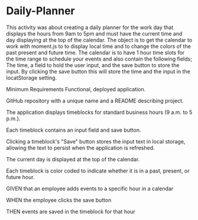 # Daily-Planner

This activity was about creating a daily planner for the work day that displays the hours from 9am to 5pm and must have the current time and day displaying at the top of the calendar. The object is to get the calendar to work with moment.js to to display local time and to change the colors of the past present and future time. The calendar is to have 1 hour time slots for the time range to schedule your events and also contain the following fields; The time, a field to hold the user input, and the save button to store the input. 
By clicking the save button this will store the time and the input in the locatStorage setting.

Minimum Requirements
Functional, deployed application.

GitHub repository with a unique name and a README describing project.

The application displays timeblocks for standard business hours (9 a.m. to 5 p.m.).

Each timeblock contains an input field and save button.

Clicking a timeblock's "Save" button stores the input text in local storage, allowing the text to persist when the application is refreshed.

The current day is displayed at the top of the calendar.

Each timeblock is color coded to indicate whether it is in a past, present, or future hour.

GIVEN that an employee adds events to a specific hour in a calendar

WHEN the employee clicks the save button

THEN events are saved in the timeblock for that hour
